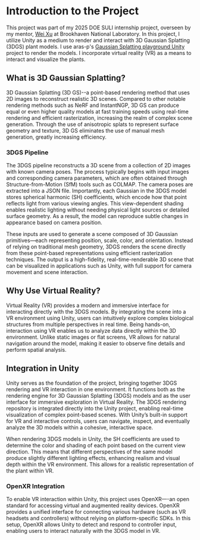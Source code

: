 # Introduction to the Project 

This project was part of my 2025 DOE SULI internship project, overseen by my mentor, [Wei Xu](https://www.bnl.gov/staff/xuw) at Brookhaven National Laboratory. In this project, I utilize Unity as a medium to render and interact with 3D Gaussian Splatting (3DGS) plant models. I use aras-p's [Gaussian Splatting playground Unity](https://github.com/aras-p/UnityGaussianSplatting) project to render the models. I incorporate virtual reality (VR) as a means to interact and visualize the plants.

## What is 3D Gaussian Splatting?

3D Gaussian Splatting (3D GS)--a point-based rendering method that uses 2D images to reconstruct realistic 3D scenes. Compared to other notable rendering methods such as NeRF and InstantNGP, 3D GS can produce equal or even higher quality models at fast training speeds using real-time rendering and efficient rasterization, increasing the realm of complex scene generation. Through the use of anisotropic splats to represent surface geometry and texture, 3D GS eliminates the use of manual mesh generation, greatly increasing efficiency.

### 3DGS Pipeline

The 3DGS pipeline reconstructs a 3D scene from a collection of 2D images with known camera poses. The process typically begins with input images and corresponding camera parameters, which are often obtained through Structure-from-Motion (SfM) tools such as COLMAP. The camera poses are extracted into a JSON file. Importantly, each Gaussian in the 3DGS model stores spherical harmonic (SH) coefficients, which encode how that point reflects light from various viewing angles. This view-dependent shading enables realistic lighting without needing physical light sources or detailed surface geometry. As a result, the model can reproduce subtle changes in appearance based on camera position.

These inputs are used to generate a scene composed of 3D Gaussian primitives—each representing position, scale, color, and orientation. Instead of relying on traditional mesh geometry, 3DGS renders the scene directly from these point-based representations using efficient rasterization techniques. The output is a high-fidelity, real-time-renderable 3D scene that can be visualized in applications such as Unity, with full support for camera movement and scene interaction.


## Why Use Virtual Reality?

Virtual Reality (VR) provides a modern and immersive interface for interacting directly with the 3DGS models. By integrating the scene into a VR environment using Unity, users can intuitively explore complex biological structures from multiple perspectives in real time. Being hands-on, interaction using VR enables us to analyze data directly within the 3D environment. Unlike static images or flat screens, VR allows for natural navigation around the model, making it easier to observe fine details and perform spatial analysis.


## Integration in Unity

Unity serves as the foundation of the project, bringing together 3DGS rendering and VR interaction in one environment. It functions both as the rendering engine for 3D Gaussian Splatting (3DGS) models and as the user interface for immersive exploration in Virtual Reality. The 3DGS rendering repository is integrated directly into the Unity project, enabling real-time visualization of complex point-based scenes. With Unity’s built-in support for VR and interactive controls, users can navigate, inspect, and eventually analyze the 3D models within a cohesive, interactive space.

When rendering 3DGS models in Unity, the SH coefficients are used to determine the color and shading of each point based on the current view direction. This means that different perspectives of the same model produce slightly different lighting effects, enhancing realism and visual depth within the VR environment. This allows for a realistic representation of the plant within VR.

### OpenXR Integration

To enable VR interaction within Unity, this project uses OpenXR—-an open standard for accessing virtual and augmented reality devices. OpenXR provides a unified interface for connecting various hardware (such as VR headsets and controllers) without relying on platform-specific SDKs. In this setup, OpenXR allows Unity to detect and respond to controller input, enabling users to interact naturally with the 3DGS model in VR.
